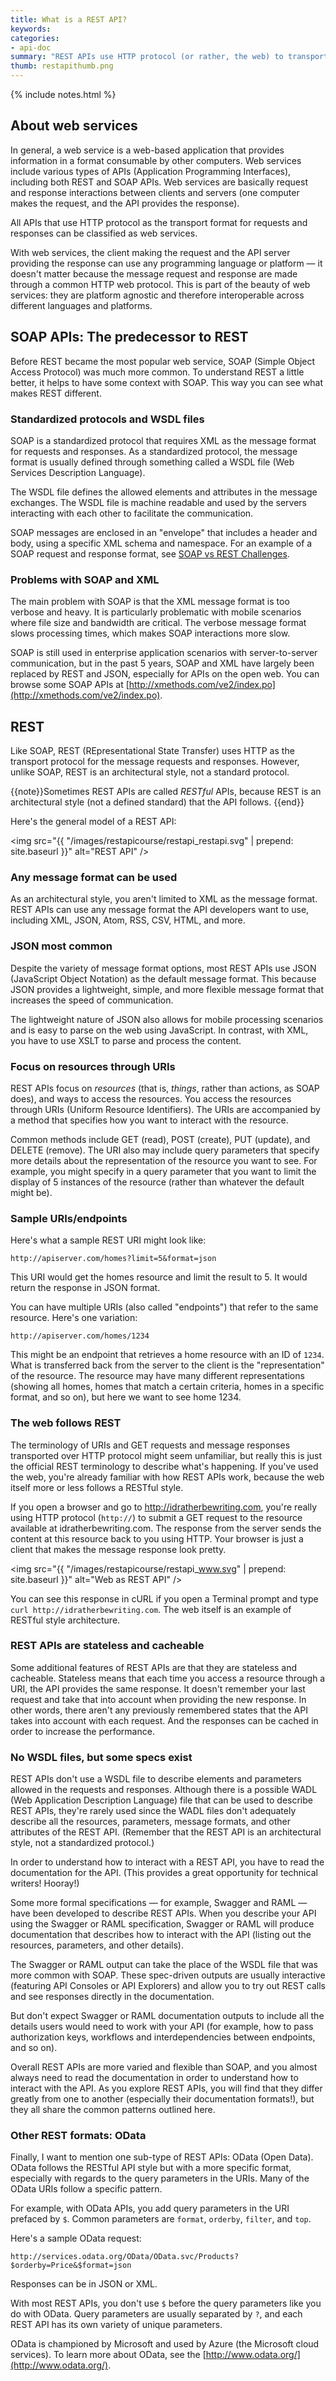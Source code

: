 ```yaml
---
title: What is a REST API?
keywords:
categories:
- api-doc
summary: "REST APIs use HTTP protocol (or rather, the web) to transport the request and response messages between clients and servers. The client and server can run on any language or platform as long as the request/response is sent via HTTP. To understand REST APIs, it helps to compare them with their predecessor: SOAP APIs. Both SOAP and REST APIs are a kind of web service. "
thumb: restapithumb.png
---
```


{% include notes.html %}

## About web services

In general, a web service is a web-based application that provides information in a format consumable by other computers. Web services include various types of APIs (Application Programming Interfaces), including both REST and SOAP APIs. Web services are basically request and response interactions between clients and servers (one computer makes the request, and the API provides the response).

All APIs that use HTTP protocol as the transport format for requests and responses can be classified as web services.

With web services, the client making the request and the API server providing the response can use any programming language or platform &mdash; it doesn't matter because the message request and response are made through a common HTTP web protocol. This is part of the beauty of web services: they are platform agnostic and therefore interoperable across different languages and platforms.

## SOAP APIs: The predecessor to REST

Before REST became the most popular web service, SOAP (Simple Object Access Protocol) was much more common. To understand REST a little better, it helps to have some context with SOAP. This way you can see what makes REST different.

### Standardized protocols and WSDL files
SOAP is a standardized protocol that requires XML as the message format for requests and responses. As a standardized protocol, the message format is usually defined through something called a WSDL file (Web Services Description Language).

The WSDL file defines the allowed elements and attributes in the message exchanges. The WSDL file is machine readable and used by the servers interacting with each other to facilitate the communication.

SOAP messages are enclosed in an "envelope" that includes a header and body, using a specific XML schema and namespace. For an example of a SOAP request and response format, see [SOAP vs REST Challenges](http://www.soapui.org/testing-dojo/world-of-api-testing/soap-vs--rest-challenges.html).

### Problems with SOAP and XML
The main problem with SOAP is that the XML message format is too verbose and heavy. It is particularly problematic with mobile scenarios where file size and bandwidth are critical. The verbose message format slows processing times, which makes SOAP interactions more slow.

SOAP is still used in enterprise application scenarios with server-to-server communication, but in the past 5 years, SOAP and XML have largely been replaced by REST and JSON, especially for APIs on the open web. You can browse some SOAP APIs at [http://xmethods.com/ve2/index.po](http://xmethods.com/ve2/index.po).

## REST

Like SOAP, REST (REpresentational State Transfer) uses HTTP as the transport protocol for the message requests and responses. However, unlike SOAP, REST is an architectural style, not a standard protocol.

{{note}}Sometimes REST APIs are called _RESTful_ APIs, because REST is an architectural style (not a defined standard) that the API follows.  {{end}}

Here's the general model of a REST API:

<img src="{{ "/images/restapicourse/restapi_restapi.svg" | prepend: site.baseurl }}" alt="REST API" />

### Any message format can be used
As an architectural style, you aren't limited to XML as the message format. REST APIs can use any message format the API developers want to use, including XML, JSON, Atom, RSS, CSV, HTML, and more.

### JSON most common
Despite the variety of message format options, most REST APIs use JSON (JavaScript Object Notation) as the default message format. This because JSON provides a lightweight, simple, and more flexible message format that increases the speed of communication.

The lightweight nature of JSON also allows for mobile processing scenarios and is easy to parse on the web using JavaScript. In contrast, with XML, you have to use XSLT to parse and process the content.

### Focus on resources through URIs
REST APIs focus on *resources* (that is, *things*, rather than actions, as SOAP does), and ways to access the resources. You access the resources through URIs (Uniform Resource Identifiers). The URIs are accompanied by a method that specifies how you want to interact with the resource.

Common methods include GET (read), POST (create), PUT (update), and DELETE (remove). The URI also may include query parameters that specify more details about the representation of the resource you want to see. For example, you might specify in a query parameter that you want to limit the display of 5 instances of the resource (rather than whatever the default might be).

### Sample URIs/endpoints
Here's what a sample REST URI might look like:

```
http://apiserver.com/homes?limit=5&format=json
```

This URI would get the homes resource and limit the result to 5. It would return the response in JSON format.

You can have multiple URIs (also called "endpoints") that refer to the same resource. Here's one variation:

```
http://apiserver.com/homes/1234
```

This might be an endpoint that retrieves a home resource with an ID of `1234`. What is transferred back from the server to the client is the "representation" of the resource. The resource may have many different representations (showing all homes, homes that match a certain criteria, homes in a specific format, and so on), but here we want to see home 1234.

### The web follows REST
The terminology of URIs and GET requests and message responses transported over HTTP protocol might seem unfamiliar, but really this is just the official REST terminology to describe what's happening. If you've used the web, you're already familiar with how REST APIs work, because the web itself more or less follows a RESTful style.

If you open a browser and go to http://idratherbewriting.com, you're really using HTTP protocol (`http://`)  to submit a GET request to the resource available at idratherbewriting.com. The response from the server sends the content at this resource back to you using HTTP. Your browser is just a client that makes the message response look pretty.

<img src="{{ "/images/restapicourse/restapi_www.svg" | prepend: site.baseurl }}" alt="Web as REST API" />

You can see this response in cURL if you open a Terminal prompt and type `curl http://idratherbewriting.com`. The web itself is an example of RESTful style architecture.

### REST APIs are stateless and cacheable
Some additional features of REST APIs are that they are stateless and cacheable. Stateless means that each time you access a resource through a URI, the API provides the same response. It doesn't remember your last request and take that into account when providing the new response. In other words, there aren't any previously remembered states that the API takes into account with each request. And the responses can be cached in order to increase the performance.

### No WSDL files, but some specs exist
REST APIs don't use a WSDL file to describe elements and parameters allowed in the requests and responses. Although there is a possible WADL (Web Application Description Language) file that can be used to describe REST APIs, they're rarely used since the WADL files don't adequately describe all the resources, parameters, message formats, and other attributes of the REST API. (Remember that the REST API is an architectural style, not a standardized protocol.)

In order to understand how to interact with a REST API, you have to read the documentation for the API. (This provides a great opportunity for technical writers! Hooray!)

Some more formal specifications &mdash; for example, Swagger and RAML &mdash; have been developed to describe REST APIs. When you describe your API using the Swagger or RAML specification, Swagger or RAML will produce documentation that describes how to interact with the API (listing out the resources, parameters, and other details).

The Swagger or RAML output can take the place of the WSDL file that was more common with SOAP. These spec-driven outputs are usually interactive (featuring API Consoles or API Explorers) and allow you to try out REST calls and see responses directly in the documentation.

But don't expect Swagger or RAML documentation outputs to include all the details users would need to work with your API (for example, how to pass authorization keys, workflows and interdependencies between endpoints, and so on).

Overall REST APIs are more varied and flexible than SOAP, and you almost always need to read the documentation in order to understand how to interact with the API. As you explore REST APIs, you will find that they differ greatly from one to another (especially their documentation formats!), but they all share the common patterns outlined here.

### Other REST formats: OData

Finally, I want to mention one sub-type of REST APIs: OData (Open Data). OData follows the RESTful API style but with a more specific format, especially with regards to the query parameters in the URIs. Many of the OData URIs follow a specific pattern.

For example, with OData APIs, you add query parameters in the URI prefaced by `$`. Common parameters are `format`, `orderby`, `filter`, and `top`.

Here's a sample OData request:

```
http://services.odata.org/OData/OData.svc/Products?$orderby=Price&$format=json
```

Responses can be in JSON or XML.

With most REST APIs, you don't use `$` before the query parameters like you do with OData. Query parameters are usually separated by `?`, and each REST API has its own variety of unique parameters.

OData is championed by Microsoft and used by Azure (the Microsoft cloud services). To learn more about OData, see the [http://www.odata.org/](http://www.odata.org/).


